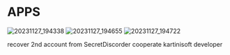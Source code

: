 # APPS
![20231127_194338](https://github.com/ouwwel/APPS/assets/145863860/780d736b-ca8c-4baa-a8d6-6f09199f44ae)
![20231127_194655](https://github.com/ouwwel/APPS/assets/145863860/88d1cba1-7705-4e97-9d80-769b42fe1e36)
![20231127_194722](https://github.com/ouwwel/APPS/assets/145863860/1539067d-d740-47ae-8e43-7e54bf33f3ae)



recover 2nd account from SecretDiscorder cooperate kartinisoft developer
